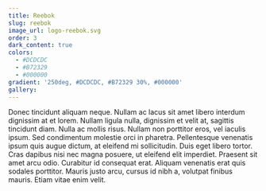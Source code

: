 ```yaml
---
title: Reebok
slug: reebok
image_url: logo-reebok.svg
order: 3
dark_content: true
colors:
  - #DCDCDC
  - #B72329
  - #000000
gradient: '250deg, #DCDCDC, #B72329 30%, #000000'
gallery: 
---
```


Donec tincidunt aliquam neque. Nullam ac lacus sit amet libero interdum dignissim at et lorem. Nullam ligula nulla, dignissim et velit at, sagittis tincidunt diam. Nulla ac mollis risus. Nullam non porttitor eros, vel iaculis ipsum. Sed condimentum molestie orci in pharetra. Pellentesque venenatis ipsum quis augue dictum, at eleifend mi sollicitudin. Duis eget libero tortor. Cras dapibus nisi nec magna posuere, ut eleifend elit imperdiet. Praesent sit amet arcu odio. Curabitur id consequat erat. Aliquam venenatis erat quis sodales porttitor. Mauris justo arcu, cursus id nibh a, volutpat finibus mauris. Etiam vitae enim velit.
